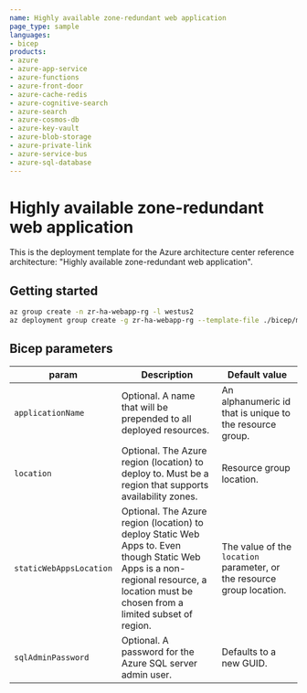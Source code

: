 ```yaml
---
name: Highly available zone-redundant web application
page_type: sample
languages:
- bicep
products:
- azure
- azure-app-service
- azure-functions
- azure-front-door
- azure-cache-redis
- azure-cognitive-search
- azure-search
- azure-cosmos-db
- azure-key-vault
- azure-blob-storage
- azure-private-link
- azure-service-bus
- azure-sql-database
---
```


# Highly available zone-redundant web application

This is the deployment template for the Azure architecture center reference architecture: "Highly available zone-redundant web application".

## Getting started

```bash
az group create -n zr-ha-webapp-rg -l westus2
az deployment group create -g zr-ha-webapp-rg --template-file ./bicep/main.bicep
```

## Bicep parameters

| param | Description | Default value |
| -- | -- | -- |
| `applicationName` | Optional. A name that will be prepended to all deployed resources. | An alphanumeric id that is unique to the resource group. |
| `location` | Optional. The Azure region (location) to deploy to. Must be a region that supports availability zones. | Resource group location. |
| `staticWebAppsLocation` | Optional. The Azure region (location) to deploy Static Web Apps to. Even though Static Web Apps is a non-regional resource, a location must be chosen from a limited subset of region. | The value of the `location` parameter, or the resource group location. |
| `sqlAdminPassword` | Optional. A password for the Azure SQL server admin user. | Defaults to a new GUID. |